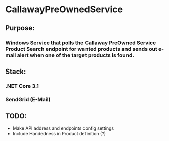 # CallawayPreOwnedService
## Purpose: 
### Windows Service that polls the Callaway PreOwned Service Product Search endpoint for wanted products and sends out e-mail alert when one of the target products is found.

## Stack:
### .NET Core 3.1
### SendGrid (E-Mail)

## TODO:
- Make API address and endpoints config settings
- Include Handedness in Product definition (?)